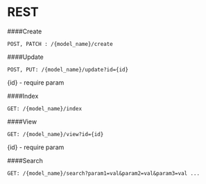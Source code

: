 # REST

####Create
```
POST, PATCH : /{model_name}/create
```

####Update
```
POST, PUT: /{model_name}/update?id={id}  
``` 
{id} - require param

####Index
```
GET: /{model_name}/index
```

####View
```
GET: /{model_name}/view?id={id}
```
{id} - require param

####Search
```
GET: /{model_name}/search?param1=val&param2=val&param3=val ...
```
